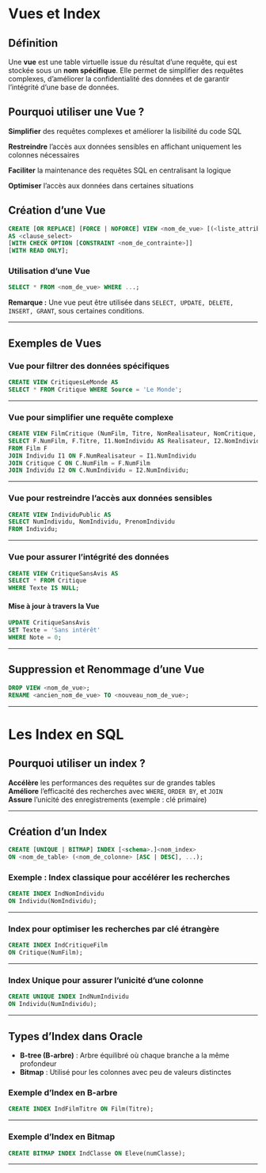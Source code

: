 # **Vues et Index**  

## **Définition**  

Une **vue** est une table virtuelle issue du résultat d’une requête, qui est stockée sous un **nom spécifique**. Elle permet de simplifier des requêtes complexes, d’améliorer la confidentialité des données et de garantir l’intégrité d’une base de données.  

## **Pourquoi utiliser une Vue ?**
**Simplifier** des requêtes complexes et améliorer la lisibilité du code SQL

**Restreindre** l’accès aux données sensibles en affichant uniquement les colonnes nécessaires

**Faciliter** la maintenance des requêtes SQL en centralisant la logique

**Optimiser** l’accès aux données dans certaines situations

## **Création d’une Vue**  

```sql
CREATE [OR REPLACE] [FORCE | NOFORCE] VIEW <nom_de_vue> [(<liste_attributs>)]
AS <clause_select>
[WITH CHECK OPTION [CONSTRAINT <nom_de_contrainte>]]
[WITH READ ONLY];
```

### **Utilisation d’une Vue**  

```sql
SELECT * FROM <nom_de_vue> WHERE ...;
```

**Remarque :** Une vue peut être utilisée dans `SELECT, UPDATE, DELETE, INSERT, GRANT`, sous certaines conditions.

---

## **Exemples de Vues**  

### **Vue pour filtrer des données spécifiques**  

```sql
CREATE VIEW CritiquesLeMonde AS
SELECT * FROM Critique WHERE Source = 'Le Monde';
```

---

### **Vue pour simplifier une requête complexe**  

```sql
CREATE VIEW FilmCritique (NumFilm, Titre, NomRealisateur, NomCritique, Note) AS
SELECT F.NumFilm, F.Titre, I1.NomIndividu AS Realisateur, I2.NomIndividu AS Critique, C.Note
FROM Film F
JOIN Individu I1 ON F.NumRealisateur = I1.NumIndividu
JOIN Critique C ON C.NumFilm = F.NumFilm
JOIN Individu I2 ON C.NumIndividu = I2.NumIndividu;
```

---

### **Vue pour restreindre l’accès aux données sensibles**  

```sql
CREATE VIEW IndividuPublic AS
SELECT NumIndividu, NomIndividu, PrenomIndividu
FROM Individu;
```

---

### **Vue pour assurer l’intégrité des données**  

```sql
CREATE VIEW CritiqueSansAvis AS
SELECT * FROM Critique
WHERE Texte IS NULL;
```

#### **Mise à jour à travers la Vue**  

```sql
UPDATE CritiqueSansAvis
SET Texte = 'Sans intérêt'
WHERE Note = 0;
```

---

## **Suppression et Renommage d’une Vue**  

```sql
DROP VIEW <nom_de_vue>;
RENAME <ancien_nom_de_vue> TO <nouveau_nom_de_vue>;
```

---

# **Les Index en SQL**  

## **Pourquoi utiliser un index ?**  

**Accélère** les performances des requêtes sur de grandes tables  
**Améliore** l’efficacité des recherches avec `WHERE`, `ORDER BY`, et `JOIN`  
**Assure** l’unicité des enregistrements (exemple : clé primaire)  

---

## **Création d’un Index**  

```sql
CREATE [UNIQUE | BITMAP] INDEX [<schema>.]<nom_index>
ON <nom_de_table> (<nom_de_colonne> [ASC | DESC], ...);
```

### **Exemple : Index classique pour accélérer les recherches**  

```sql
CREATE INDEX IndNomIndividu
ON Individu(NomIndividu);
```

---

### **Index pour optimiser les recherches par clé étrangère**  

```sql
CREATE INDEX IndCritiqueFilm
ON Critique(NumFilm);
```

---

### **Index Unique pour assurer l’unicité d’une colonne**  

```sql
CREATE UNIQUE INDEX IndNumIndividu
ON Individu(NumIndividu);
```

---

## **Types d’Index dans Oracle**  

- **B-tree (B-arbre)** : Arbre équilibré où chaque branche a la même profondeur  
- **Bitmap** : Utilisé pour les colonnes avec peu de valeurs distinctes  

### **Exemple d’Index en B-arbre**  

```sql
CREATE INDEX IndFilmTitre ON Film(Titre);
```

---

### **Exemple d’Index en Bitmap**  

```sql
CREATE BITMAP INDEX IndClasse ON Eleve(numClasse);
```

---